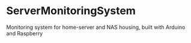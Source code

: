 # ServerMonitoringSystem
 Monitoring system for home-server and NAS housing, built with Arduino and Raspberry
